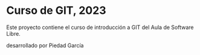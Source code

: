 # Curso de GIT, 2023

Este proyecto contiene el curso de introducción a GIT del Aula de Software Libre.

desarrollado por Piedad García

